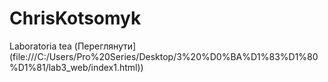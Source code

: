 # ChrisKotsomyk
Laboratoria tea (Переглянути](file:///C:/Users/Pro%20Series/Desktop/3%20%D0%BA%D1%83%D1%80%D1%81/lab3_web/index1.html))
